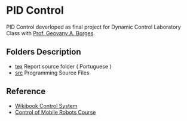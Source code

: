 # PID Control 

PID Control deverloped as final project for Dynamic Control Laboratory Class with [Prof. Geovany A. Borges](http://www.ene.unb.br/gaborges/publicacoes/index.htm).

## Folders Description

 - [tex](tex) Report source folder ( Portuguese )
 - [src](src) Programming Source Files

## Reference

 * [Wikibook Control System](https://en.wikibooks.org/wiki/Control_Systems)
 * [Control of Mobile Robots Course](https://www.youtube.com/watch?v=aSwCMK96NOw&list=PLp8ijpvp8iCvFDYdcXqqYU5Ibl_aOqwjr)